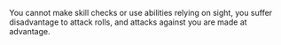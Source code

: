 You cannot make skill checks or use abilities relying on sight, you suffer disadvantage to attack rolls, and attacks against you are made at advantage.